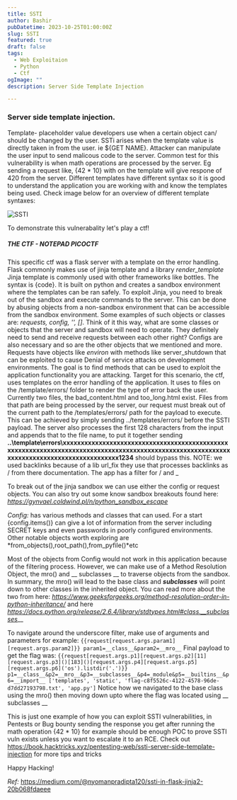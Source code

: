 ```yaml
---
title: SSTI
author: Bashir
pubDatetime: 2023-10-25T01:00:00Z
slug: SSTI
featured: true
draft: false
tags:
  - Web Exploitaion
  - Python 
  - Ctf
ogImage: ""
description: Server Side Template Injection

---
```

### Server side template injection. 

Template- placeholder value developers use when a certain object can/ should be changed by the user.
SSTi arises when the template value is directly taken in from the user. ie ${GET NAME}.
Attacker can manipulate the user input to send malicous code to the server.
Common test for this vulnerability is when math operations are processed by the server. Eg sending a request like, {42 * 10} with on the template will give respone of 420 from the server.
Different templates have different syntax so it is good to understand the application you are working with and know the templates being used. Check image below for an overview of different template syntaxes:


<img src="/assets/template-decision-tree.png" class="sm:w-1/2 mx-auto" alt="SSTI">

To demonstrate this vulnerabality let's play a ctf!

##### THE CTF - NOTEPAD PICOCTF 
 This specific ctf was a flask server with a template on the error handling.
 Flask commonly makes use of jinja template and a library *render_template*
 Jinja template is commonly used with other frameworks like bottles. The syntax is {code}.
 It is built on python and creates a sandbox environment where the templates can be ran safely. To exploit Jinja, you need to break out of the sandbox and execute commands to the server. This can be done by abusing objects from a non-sandbox environment that can be accessible from the sandbox environment. Some examples of such objects or classes are: *requests, config, '', []*. Think of it this way, what are some classes or objects that the server and sandbox will need to operate. They definitely need to send and receive requests between each other right? Configs are also necessary and so are the other objects that we mentioned and more. 
 Requests have objects like *environ* with methods like server_shutdown that can be exploited to cause Denial of service attacks on development environments.
 The goal is to find methods that can be used to exploit the application functionality you are attacking. 
 Target for this scenario, the ctf, uses templates on the error handling of the application. It uses to files on the /template/errors/ folder to render the type of error back the user. Currently two files, the bad_content.html and too_long.html exist.
 Files from that path are being processed by the server, our request must break out of the current path to the /templates/errors/  path for the payload to execute. This can be achieved by simply sending ../templates/errors/   before the SSTI payload. 
 The server also processes the first 128 characters from the input and appends that to the file name, to put it together sending **..\template\errors\xxxxxxxxxxxxxxxxxxxxxxxxxxxxxxxxxxxxxxxxxxxxxxxxxxxxxxxxxxxxxxxxxxxxxxxxxxxxxxxxxxxxxxxxxxxxxxxxxxxxxxxxxxxxxxxxxxxxxxxxxxxxxxxxxxxxxxxxxxx1234** should bypass this. NOTE: we used backlinks because of a lib url_fix they use that processes backlinks as / from there documentation. The app has a filter for / and _
 
 To break out of the jinja sandbox we can use either the config or request objects. You can also try out some know sandbox breakouts found here: _https://gynvael.coldwind.pl/n/python_sandbox_escape_
 
 *Config:* has various methods and classes that can used. For a start {config.items()} can give a lot of information from the server including SECRET keys and even passwords in poorly configured environments. Other notable objects worth exploring are *from_objects(),root_path(),from_pyfile()*etc
 
 
 Most of the objects from Config would not work in this application because of the filtering process. However, we can make use of a Method Resolution Object, the mro() and  __ subclasses __ to traverse objects from the sandbox. In summary, the mro() will lead to the base class and ___subclasses___ will point down to other classes in the inherited object. You can read more about the two from here: _https://www.geeksforgeeks.org/method-resolution-order-in-python-inheritance/_ and here
 _https://docs.python.org/release/2.6.4/library/stdtypes.html#class.__subclasses___

 To navigate around the underscore filter, make use of arguments and parameters for example: 	 ```
	{{request[request.args.param1][request.args.param2]}} param1=__class__&param2=__mro__
		```
 Final payload to get the flag was:
	 ```
	{{request[request.args.p1][request.args.p2][11][request.args.p3]()[183]()[request.args.p4][request.args.p5][request.args.p6]('os').listdir('.')}} p1=__class__&p2=__mro__&p3=__subclasses__&p4=_module&p5=__builtins__&p6=__import__
	['templates', 'static', 'flag-c8f5526c-4122-4578-96de-d7dd27193798.txt', 'app.py']
	 ```
 Notice how we navigated to the base class using the mro() then moving down upto where the flag was located using  __ subclasses __ 

 This is just one example of how you can exploit SSTI vulnerabilities, in Pentests or Bug bounty sending the response you get after running the math operation {42 * 10} for example should be enough POC to prove SSTI vuln exists unless you want to escalate it to an RCE. Check out https://book.hacktricks.xyz/pentesting-web/ssti-server-side-template-injection for more tips and tricks

Happy Hacking!
 


_Ref:_
https://medium.com/@nyomanpradipta120/ssti-in-flask-jinja2-20b068fdaeee